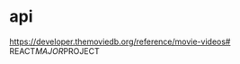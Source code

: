 api
===
https://developer.themoviedb.org/reference/movie-videos#   R E A C T _ M A J O R _ P R O J E C T  
 